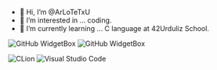 - 👋 Hi, I’m @ArLoTeTxU
- 👀 I’m interested in ... coding.
- 🌱 I’m currently learning ... C language at 42Urduliz School.

![GitHub WidgetBox](https://github-widgetbox.vercel.app/api/profile?username=ArLoTeTxU&data=followers,repositories,stars,commits&theme=nautilus)
![GitHub WidgetBox](https://github-widgetbox.vercel.app/api/skills?languages=c,python,bash,powershell,visualbasic,markdown&software=linux,windows&theme=nautilus&includeNames=true)

![CLion](https://img.shields.io/badge/CLion-black?style=for-the-badge&logo=clion&logoColor=white)
![Visual Studio Code](https://img.shields.io/badge/Visual%20Studio%20Code-0078d7.svg?style=for-the-badge&logo=visual-studio-code&logoColor=white)

<!---
ArLoTeTxU/ArLoTeTxU is a ✨ special ✨ repository because its `README.md` (this file) appears on your GitHub profile.
You can click the Preview link to take a look at your changes.
--->
